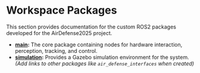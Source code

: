# Workspace Packages

This section provides documentation for the custom ROS2 packages developed for the AirDefense2025 project.

*   **[main](packages/main/README.md):** The core package containing nodes for hardware interaction, perception, tracking, and control.
*   **[simulation](./simulation/README.md):** Provides a Gazebo simulation environment for the system.
*(Add links to other packages like `air_defense_interfaces` when created)*